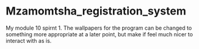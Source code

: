 # Mzamomtsha_registration_system
 My module 10 spirnt 1. The wallpapers for the program can be changed to something more appropriate at a later point, but make if feel much nicer to interact with as is.
